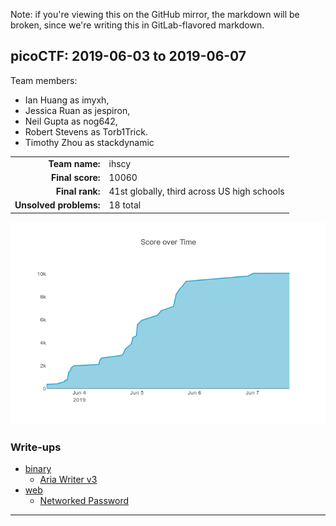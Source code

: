 Note: if you're viewing this on the GitHub mirror, the markdown will be broken,
since we're writing this in GitLab-flavored markdown.

picoCTF: 2019-06-03 to 2019-06-07
---------------------------------

Team members:
  - Ian Huang as imyxh,
  - Jessica Ruan as jespiron,
  - Neil Gupta as nog642,
  - Robert Stevens as Torb1Trick.
  - Timothy Zhou as stackdynamic

|                         |                                              |
| ----------------------: | :------------------------------------------- |
| **Team name:**          | ihscy                                        |
| **Final score:**        | 10060                                        |
| **Final rank:**         | 41st globally, third across US high schools  |
| **Unsolved problems:**  | 18 total                                     |

![score progression][progression]

### Write-ups

- [binary](binary/README.md)
  - [Aria Writer v3](binary/aria-writer-v3/README.md)
- [web](reversing/README.md)
  - [Networked Password](web/networked-password/README.md)

-------------------------------------------------------------------------------

[progression]: score-progression.png

